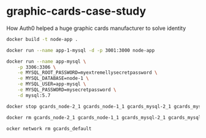 # graphic-cards-case-study
How Auth0 helped a huge graphic cards manufacturer to solve identity

```bash
docker build -t node-app .

docker run --name app-1-mysql -d -p 3001:3000 node-app

docker run --name app-mysql \
    -p 3306:3306 \
    -e MYSQL_ROOT_PASSWORD=myextremellysecretpassword \
    -e MYSQL_DATABASE=node-1 \
    -e MYSQL_USER=app-mysql \
    -e MYSQL_PASSWORD=mysecretpassword \
    -d mysql:5.7
```

```bash
docker stop gcards_node-2_1 gcards_node-1_1 gcards_mysql-2_1 gcards_mysql-1_1

docker rm gcards_node-2_1 gcards_node-1_1 gcards_mysql-2_1 gcards_mysql-1_1

ocker network rm gcards_default
```